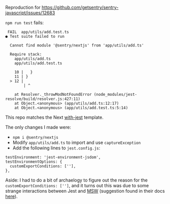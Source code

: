 Reproduction for https://github.com/getsentry/sentry-javascript/issues/12683

`npm run test` fails:

```
 FAIL  app/utils/add.test.ts
● Test suite failed to run

  Cannot find module '@sentry/nextjs' from 'app/utils/add.ts'

  Require stack:
    app/utils/add.ts
    app/utils/add.test.ts

    10 |   }
    11 | }
  > 12 |
        | ^

    at Resolver._throwModNotFoundError (node_modules/jest-resolve/build/resolver.js:427:11)
    at Object.<anonymous> (app/utils/add.ts:12:17)
    at Object.<anonymous> (app/utils/add.test.ts:5:14)
```

This repo matches the Next [with-jest](https://github.com/vercel/next.js/tree/canary/examples/with-jest) template.

The only changes I made were:

* `npm i @sentry/nextjs`
* Modify `app/utils/add.ts` to import and use `captureException`
* Add the following lines to `jest.config.js`:

```
testEnvironment: 'jest-environment-jsdom',
testEnvironmentOptions: {
  customExportConditions: [''],
},
```

Aside: I had to do a bit of archaelogy to figure out the reason for the `customExportConditions: ['']`, and it turns out this was due to some strange interactions between Jest and [MSW](https://mswjs.io/) (suggestion found in their docs [here](https://mswjs.io/docs/migrations/1.x-to-2.x#cannot-find-module-mswnode-jsdom)).
